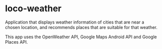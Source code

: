 # loco-weather
Application that displays weather information of cities that are near a chosen location, and recommends places that are suitable for that weather.

This app uses the OpenWeather API, Google Maps Android API and Google Places API.
